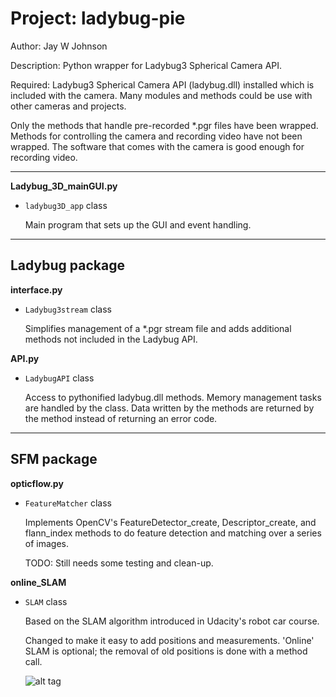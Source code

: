 Project: ladybug-pie
====================
Author: Jay W Johnson

Description:
Python wrapper for Ladybug3 Spherical Camera API.

Required:
Ladybug3 Spherical Camera API (ladybug.dll) installed which is included with the camera. Many modules and methods could be use with other cameras and projects.

Only the methods that handle pre-recorded *.pgr files have been wrapped. Methods for controlling the camera and recording video have not been wrapped. The software that comes with the camera is good enough for recording video.


***
**Ladybug_3D_mainGUI.py**
* `ladybug3D_app` class

    Main program that sets up the GUI and event handling.
    

***
Ladybug package
---------------
**interface.py**
* `Ladybug3stream` class

    Simplifies management of a *.pgr stream file and adds additional methods not included in the Ladybug API.

**API.py**
* `LadybugAPI` class

    Access to pythonified ladybug.dll methods.
    Memory management tasks are handled by the class.
    Data written by the methods are returned by the method instead of returning an error code.

***
SFM package
-----------
**opticflow.py**
* `FeatureMatcher` class

    Implements OpenCV's FeatureDetector_create, Descriptor_create, and flann_index methods to do feature detection and matching over a series of images.
    
    TODO: Still needs some testing and clean-up.

**online_SLAM**
* `SLAM` class

    Based on the SLAM algorithm introduced in Udacity's robot car course.
    
    Changed to make it easy to add positions and measurements. 'Online' SLAM is optional; the removal of old positions is done with a method call.



    ![alt tag](https://dl.dropboxusercontent.com/u/49722688/images/optic_flow.png)
